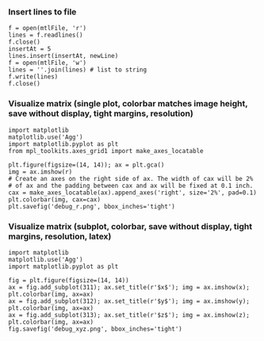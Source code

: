 ### Insert lines to file

```
f = open(mtlFile, 'r')
lines = f.readlines()
f.close()
insertAt = 5
lines.insert(insertAt, newLine)
f = open(mtlFile, 'w')
lines = ''.join(lines) # list to string
f.write(lines)
f.close()
```


### Visualize matrix (single plot, colorbar matches image height, save without display, tight margins, resolution)

```
import matplotlib
matplotlib.use('Agg')
import matplotlib.pyplot as plt
from mpl_toolkits.axes_grid1 import make_axes_locatable

plt.figure(figsize=(14, 14)); ax = plt.gca()
img = ax.imshow(r)
# Create an axes on the right side of ax. The width of cax will be 2%
# of ax and the padding between cax and ax will be fixed at 0.1 inch.
cax = make_axes_locatable(ax).append_axes('right', size='2%', pad=0.1)
plt.colorbar(img, cax=cax)
plt.savefig('debug_r.png', bbox_inches='tight')
```


### Visualize matrix (subplot, colorbar, save without display, tight margins, resolution, latex)

```
import matplotlib
matplotlib.use('Agg')
import matplotlib.pyplot as plt

fig = plt.figure(figsize=(14, 14))
ax = fig.add_subplot(311); ax.set_title(r'$x$'); img = ax.imshow(x); plt.colorbar(img, ax=ax)
ax = fig.add_subplot(312); ax.set_title(r'$y$'); img = ax.imshow(y); plt.colorbar(img, ax=ax)
ax = fig.add_subplot(313); ax.set_title(r'$z$'); img = ax.imshow(z); plt.colorbar(img, ax=ax)
fig.savefig('debug_xyz.png', bbox_inches='tight')
```